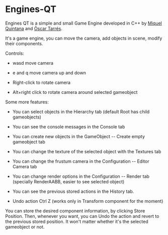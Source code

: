 # Engines-QT
Engines QT is a simple and small Game Engine developed in C++ by [Miquel Quintana](https://github.com/Leukino) and [Òscar Tarrés](https://github.com/oscarta3).

It's a game engine, you can move the camera, add objects in scene, modify their components.

Controls:

- wasd move camera

- e and q move camera up and down

- Right-click to rotate camera

- Alt+right click to rotate camera around selected gameobject

Some more features:

- You can select objects in the Hierarchy tab (default Root has child gameobjects)

- You can see the console messages in the Console tab

- You can create new objects in the GameObject -- Create empty gameobject tab

- You can change the texture of the selected object with the Textures tab

- You can change the frustum camera in the Configuration -- Editor Camera tab

- You can change render options in the Configuration -- Render tab (specially RenderAABB, easier to see selected object)

- You can see the previous stored actions in the History tab. 

- Undo action Ctrl Z (works only in Transform component for the moment)

You can store the desired component information, by clicking Store Position. Then, whenever you want, you can Undo the action and revert to the previous stored position. It won't matter whether it's the selected gameobject or not. 

